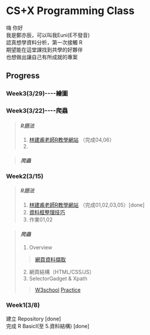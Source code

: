 # CS+X Programming Class
嗨 你好<br>
我是鄭亦辰，可以叫我Euni(E不發音)<br>
認真想學資料分析，第一次接觸 R<br>
期望能在這堂課找到共學的好夥伴<br>
也想做出讓自己有所成就的專案<br>

## Progress
### Week3(3/29)----繪圖


### Week3(3/22)----爬蟲
> #### *R語法*
> 1. [林建甫老師R教學網站](http://web.ntpu.edu.tw/~cflin/) （完成04,06）<br>
> 2. 

> #### *爬蟲*


### Week2(3/15)
> #### *R語法*
> 1. [林建甫老師R教學網站](http://web.ntpu.edu.tw/~cflin/) （完成01,02,03,05）[done] <br>
> 2.  [資料框整理技巧](https://goo.gl/Qrc77S) <br>
> 3. 作業01,02

> #### *爬蟲*
> 1. Overview
>> [網頁資料擷取](https://bookdown.org/sulaxd/0127/scrapt-topic.html#r) <br>
> 2. 網頁結構（HTML/CSS/JS）<br>
> 3. SelectorGadget & Xpath
>> [W3school](https://www.w3schools.com/xml/xpath_intro.asp)
>> [Practice](http://www.topswagcode.com/xpath/#)

### Week1(3/8)
  建立 Repository [done]<br>
  完成 R BasicI(至 5.資料結構) [done]<br>
